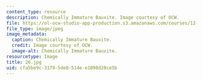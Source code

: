 ```yaml
---
content_type: resource
description: Chemically Immature Bauxite. Image courtesy of OCW.
file: https://ol-ocw-studio-app-production.s3.amazonaws.com/courses/12-110-sedimentary-geology-fall-2004/cfa5be9c31795de8514ee1098d28ce5b_26.jpg
file_type: image/jpeg
image_metadata:
  caption: Chemically Immature Bauxite.
  credit: Image courtesy of OCW.
  image-alt: Chemically Immature Bauxite.
resourcetype: Image
title: 26.jpg
uid: cfa5be9c-3179-5de8-514e-e1098d28ce5b
---
```


